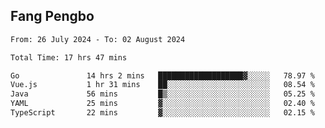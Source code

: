 ## Fang Pengbo

<!--START_SECTION:waka-->

```txt
From: 26 July 2024 - To: 02 August 2024

Total Time: 17 hrs 47 mins

Go               14 hrs 2 mins   ███████████████████▓░░░░░   78.97 %
Vue.js           1 hr 31 mins    ██░░░░░░░░░░░░░░░░░░░░░░░   08.54 %
Java             56 mins         █▒░░░░░░░░░░░░░░░░░░░░░░░   05.25 %
YAML             25 mins         ▓░░░░░░░░░░░░░░░░░░░░░░░░   02.40 %
TypeScript       22 mins         ▓░░░░░░░░░░░░░░░░░░░░░░░░   02.15 %
```

<!--END_SECTION:waka-->
